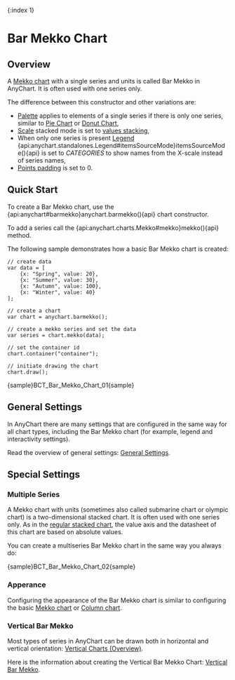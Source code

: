 {:index 1}
# Bar Mekko Chart

## Overview

A [Mekko chart](Mekko_Chart) with a single series and units is called Bar Mekko in AnyChart. It is often used with one series only. 

The difference between this constructor and other variations are:
- [Palette](../../Appearance_Settings/Palettes) applies to elements of a single series if there is only one series, similar to [Pie Chart](../Pie_Chart) or [Donut Chart](../Doughnut_Chart),
- [Scale](../../Axes_and_Grids/Scales) stacked mode is set to [values stacking](../Stacked/Overview#value_stacking),
- When only one series is present [Legend](../../Common_Settings/Legend) {api:anychart.standalones.Legend#itemsSourceMode}itemsSourceMode(){api} is set to *CATEGORIES* to show names from the X-scale instead of series names,
- [Points padding](Mekko_Chart#points_padding) is set to 0.

## Quick Start

To create a Bar Mekko chart, use the {api:anychart#barmekko}anychart.barmekko(){api} chart constructor. 

To add a series call the {api:anychart.charts.Mekko#mekko}mekko(){api} method.

The following sample demonstrates how a basic Bar Mekko  chart is created:

```
// create data
var data = [
	{x: "Spring", value: 20},
	{x: "Summer", value: 30},
	{x: "Autumn", value: 100},
	{x: "Winter", value: 40}
];

// create a chart
var chart = anychart.barmekko();

// create a mekko series and set the data
var series = chart.mekko(data);

// set the container id
chart.container("container");

// initiate drawing the chart
chart.draw();
```

{sample}BCT\_Bar\_Mekko\_Chart\_01{sample}

## General Settings

In AnyChart there are many settings that are configured in the same way for all chart types, including the Bar Mekko chart (for example, legend and interactivity settings).

Read the overview of general settings: [General Settings](../General_Settings).

## Special Settings

### Multiple Series

A Mekko chart with units (sometimes also called submarine chart or olympic chart) is a two-dimensional stacked chart. It is often used with one series only. As in the [regular stacked chart](../Stacked/Overview#value_stacking), the value axis and the datasheet of this chart are based on absolute values.

You can create a multiseries Bar Mekko chart in the same way you always do:

{sample}BCT\_Bar\_Mekko\_Chart\_02{sample}

### Apperance

Configuring the appearance of the Bar Mekko chart is similar to configuring the basic [Mekko chart](Mekko_Chart#appearance) or [Column chart](../Column_Chart).

### Vertical Bar Mekko

Most types of series in AnyChart can be drawn both in horizontal and vertical orientation: [Vertical Charts (Overview)](../Vertical/Overview).

Here is the information about creating the Vertical Bar Mekko Chart: [Vertical Bar Mekko](../Vertical/Bar_Mekko_Chart).